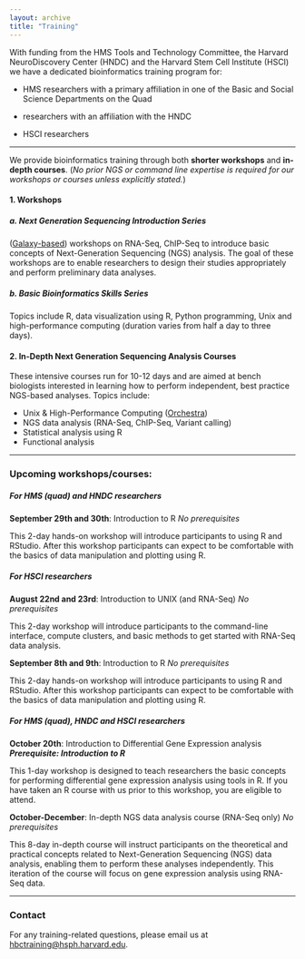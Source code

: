 ```yaml
---
layout: archive
title: "Training"
---
```

With funding from the HMS Tools and Technology Committee, the Harvard NeuroDiscovery Center (HNDC) and the Harvard Stem Cell Institute (HSCI) we have a dedicated bioinformatics training program for:

- HMS researchers with a primary affiliation in one of the Basic and Social Science Departments on the Quad 

- researchers with an affiliation with the HNDC

- HSCI researchers 

---

We provide bioinformatics training through both **shorter workshops** and **in-depth courses**.
(*No prior NGS or command line expertise is required for our workshops or courses unless explicitly stated.*)

#### 1. Workshops 

##### a. Next Generation Sequencing Introduction Series
([Galaxy-based](https://wiki.galaxyproject.org/)) workshops on RNA-Seq, ChIP-Seq to introduce basic concepts of Next-Generation Sequencing (NGS) analysis. The goal of these workshops are to enable researchers to design their studies appropriately and perform preliminary data analyses.

##### b. Basic Bioinformatics Skills Series
Topics include R, data visualization using R, Python programming, Unix and high-performance computing (duration varies from half a day to three days).

#### 2.  In-Depth Next Generation Sequencing Analysis Courses
These intensive courses run for 10-12 days and are aimed at bench biologists interested in learning how to perform independent, best practice NGS-based analyses. Topics include:

- Unix & High-Performance Computing ([Orchestra](https://rc.hms.harvard.edu/#orchestra))
- NGS data analysis (RNA-Seq, ChIP-Seq, Variant calling)
- Statistical analysis using R
- Functional analysis

---

### Upcoming workshops/courses:

##### For HMS (quad) and HNDC researchers

**September 29th and 30th**: Introduction to R
*No prerequisites*

This 2-day hands-on workshop will introduce participants to using R and RStudio. After this workshop participants can expect to be comfortable with the basics of data manipulation and plotting using R. 

##### For HSCI researchers

**August 22nd and 23rd**: Introduction to UNIX (and RNA-Seq)
*No prerequisites*

This 2-day workshop will introduce participants to the command-line interface, compute clusters, and basic methods to get started with RNA-Seq data analysis.

**September 8th and 9th**: Introduction to R
*No prerequisites*

This 2-day hands-on workshop will introduce participants to using R and RStudio. After this workshop participants can expect to be comfortable with the basics of data manipulation and plotting using R. 

##### For HMS (quad), HNDC and HSCI researchers

**October 20th**: Introduction to Differential Gene Expression analysis
***Prerequisite: Introduction to R***

This 1-day workshop is designed to teach researchers the basic concepts for performing differential gene expression analysis using tools in R. If you have taken an R course with us prior to this workshop, you are eligible to attend.

**October-December**: In-depth NGS data analysis course (RNA-Seq only)
*No prerequisites*

This 8-day in-depth course will instruct participants on the theoretical and practical concepts related to Next-Generation Sequencing (NGS) data analysis, enabling them to perform these analyses independently. This iteration of the course will focus on gene expression analysis using RNA-Seq data.

---

### Contact

For any training-related questions, please email us at [hbctraining@hsph.harvard.edu](mailto:hbctraining@hsph.harvard.edu).


